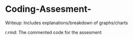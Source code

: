 # Coding-Assesment-

Writeup: Includes explanations/breakdown of graphs/charts

r.rmd: The commented code for the assesment
